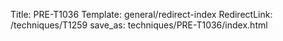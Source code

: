 Title: PRE-T1036
Template: general/redirect-index
RedirectLink: /techniques/T1259
save_as: techniques/PRE-T1036/index.html